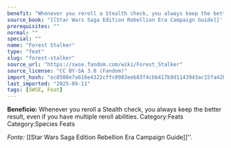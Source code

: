 ```yaml
---
benefit: "Whenever you reroll a Stealth check, you always keep the better result, even if you have multiple reroll abilities. Category:Feats Category:Species Feats"
source_book: "[[Star Wars Saga Edition Rebellion Era Campaign Guide]]''"
prerequisites: ""
normal: ""
special: ""
name: "Forest Stalker"
type: "feat"
slug: "forest-stalker"
source_url: "https://swse.fandom.com/wiki/Forest_Stalker"
source_license: "CC BY-SA 3.0 (Fandom)"
import_hash: "ec8508e7a616e4322cffc0983eeb83f4cbb417b9d1143943ac15fa42b22cf491"
last_imported: "2025-09-11"
tags: [SWSE, Feat]
---
```

**Beneficio:** Whenever you reroll a Stealth check, you always keep the better result, even if you have multiple reroll abilities. Category:Feats Category:Species Feats

*Fonte:* [[Star Wars Saga Edition Rebellion Era Campaign Guide]]''.